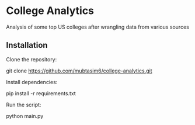 # College Analytics

Analysis of some top US colleges after wrangling data from various sources

## Installation

Clone the repository:

git clone https://github.com/mubtasim6/college-analytics.git



Install dependencies:

pip install -r requirements.txt



Run the script:

python main.py

